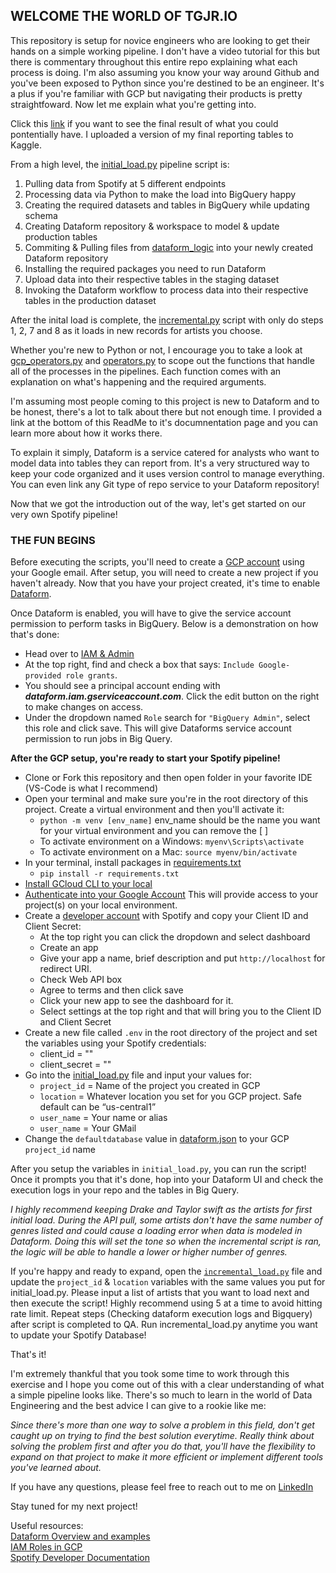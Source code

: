 ## WELCOME THE WORLD OF TGJR.IO
This repository is setup for novice engineers who are looking to get their hands on a simple working pipeline.  I don't have a video tutorial for this but there is commentary throughout this entire repo explaining what each process is doing.  I'm also assuming you know your way around Github and you've been exposed to Python since you're destined to be an engineer.  It's a plus if you're familiar with GCP but navigating their products is pretty straightfoward.  Now let me explain what you're getting into.

Click this [link](https://www.kaggle.com/datasets/tonygordonjr/spotify-dataset-2023) if you want to see the final result of what you could pontentially have.  I uploaded a version of my final reporting tables to Kaggle.

From a high level, the [initial_load.py](initial_load.py) pipeline script is:
1. Pulling data from Spotify at 5 different endpoints
2. Processing data via Python to make the load into BigQuery happy
3. Creating the required datasets and tables in BigQuery while updating schema
4. Creating Dataform repository & workspace to model & update production tables
5. Commiting & Pulling files from [dataform_logic](dataform_logic) into your newly created Dataform repository
6. Installing the required packages you need to run Dataform
7. Upload data into their respective tables in the staging dataset
8. Invoking the Dataform workflow to process data into their respective tables in the production dataset

After the inital load is complete, the [incremental.py](incremenal_load.py) script with only do steps 1, 2, 7 and 8 as it loads in new records for artists you choose. 

Whether you're new to Python or not, I encourage you to take a look at [gcp_operators.py](gcp_operators.py) and [operators.py](operators.py) to scope out the functions that handle all of the processes in the pipelines.  Each function comes with an explanation on what's happening and the required arguments.

I'm assuming most people coming to this project is new to Dataform and to be honest, there's a lot to talk about there but not enough time.  I provided a link at the bottom of this ReadMe to it's documnentation page and you can learn more about how it works there.  

To explain it simply, Dataform is a service catered for analysts who want to model data into tables they can report from.  It's a very structured way to keep your code organized and it uses version control to manage everything.  You can even link any Git type of repo service to your Dataform repository!

Now that we got the introduction out of the way, let's get started on our very own Spotify pipeline!


### THE FUN BEGINS  
Before executing the scripts, you'll need to create a [GCP account](https://cloud.google.com/docs/get-started) using your Google email.  After setup, you will need to create a new project if you haven't already.  Now that you have your project created, it's time to enable [Dataform](https://cloud.google.com/dataform?hl=en).

<p>Once Dataform is enabled, you will have to give the service account permission to perform tasks in BigQuery. Below is a demonstration on how that's done:</p>

* Head over to [IAM & Admin](https://console.cloud.google.com/iam-admin)
* At the top right, find and check a box that says: `Include Google-provided role grants`. 
* You should see a principal account ending with ***dataform.iam.gserviceaccount.com***.  Click the edit button on the right to make changes on access.
* Under the dropdown named `Role` search for `"BigQuery Admin"`, select this role and click save.  This will give Dataforms service account permission to run jobs in Big Query.

**After the GCP setup, you're ready to start your Spotify pipeline!**

* Clone or Fork this repository and then open folder in your favorite IDE (VS-Code is what I recommend)
* Open your terminal and make sure you're in the root directory of this project. Create a virtual environment and then you'll activate it:
    *  `python -m venv [env_name]` env_name should be the name you want for your virtual environment and you can remove the [ ]
    * To activate environment on a Windows: `myenv\Scripts\activate`
    * To activate environment on a Mac: `source myenv/bin/activate`
* In your terminal, install packages in [requirements.txt](requirements.txt)
    * `pip install -r requirements.txt`
* [Install GCloud CLI to your local](https://cloud.google.com/sdk/docs/install)
* [Authenticate into your Google Account](https://cloud.google.com/docs/authentication/provide-credentials-adc) This will provide access to your project(s) on your local environment.
* Create a [developer account](https://developer.spotify.com/) with Spotify and copy your Client ID and Client Secret:
    * At the top right you can click the dropdown and select dashboard
    * Create an app
    * Give your app a name, brief description and put `http://localhost` for redirect URI.
    * Check Web API box
    * Agree to terms and then click save
    * Click your new app to see the dashboard for it.
    * Select settings at the top right and that will bring you to the Client ID and Client Secret
* Create a new file called `.env` in the root directory of the project and set the variables using your Spotify credentials:
    * client_id = ""
    * client_secret = ""   
* Go into the [initial_load.py](initial_load.py) file and input your values for:
    * `project_id` = Name of the project you created in GCP
    * `location` = Whatever location you set for you GCP project. Safe default can be “us-central1”
    * `user_name` = Your name or alias
    * `user_name` = Your GMail
* Change the `defaultdatabase` value in [dataform.json](dataform_logic/dataform.json) to your GCP `project_id` name

After you setup the variables in `initial_load.py`, you can run the script!
Once it prompts you that it's done, hop into your Dataform UI and check the execution logs in your repo and the tables in Big Query.

*I highly recommend keeping Drake and Taylor swift as the artists for first initial load.  During the API pull, some artists don't have the same number of genres listed and could cause a loading error when data is modeled in Dataform. Doing this will set the tone so when the incremental script is ran, the logic will be able to handle a lower or higher number of genres.*

If you're happy and ready to expand, open the [`incremental_load.py`](initial_load.py) file and update the `project_id` & `location` variables with the same values you put for initial_load.py. Please input a list of artists that you want to load next and then execute the script! Highly recommend using 5 at a time to avoid hitting rate limit. Repeat steps (Checking dataform execution logs and Bigquery) after script is completed to QA. Run incremental_load.py anytime you want to update your Spotify Database!

That's it! 

I'm extremely thankful that you took some time to work through this exercise and I hope you come out of this with a clear understanding of what a simple pipeline looks like.  There's so much to learn in the world of Data Engineering and the best advice I can give to a rookie like me: 

*Since there's more than one way to solve a problem in this field, don't get caught up on trying to find the best solution everytime.  Really think about solving the problem first and after you do that, you'll have the flexibility to expand on that project to make it more efficient or implement different tools you've learned about.*

If you have any questions, please feel free to reach out to me on [LinkedIn](https://www.linkedin.com/in/tg2/)

Stay tuned for my next project!

Useful resources:\
[Dataform Overview and examples](https://cloud.google.com/dataform/docs/overview)\
[IAM Roles in GCP](https://cloud.google.com/iam/docs/overview)\
[Spotify Developer Documentation](https://developer.spotify.com/documentation/web-api)

